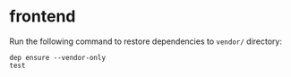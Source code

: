 # frontend

Run the following command to restore dependencies to `vendor/` directory:

    dep ensure --vendor-only
    test